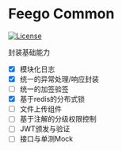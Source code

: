 # Feego Common

[![License](https://img.shields.io/badge/license-Apache%202-blue.svg)](https://www.apache.org/licenses/LICENSE-2.0)

封装基础能力

- [x] 模块化日志
- [x] 统一的异常处理/响应封装
- [ ] 统一的加签验签
- [x] 基于redis的分布式锁
- [ ] 文件上传组件
- [ ] 基于注解的分级权限控制
- [ ] JWT颁发与验证
- [ ] 接口与单测Mock
